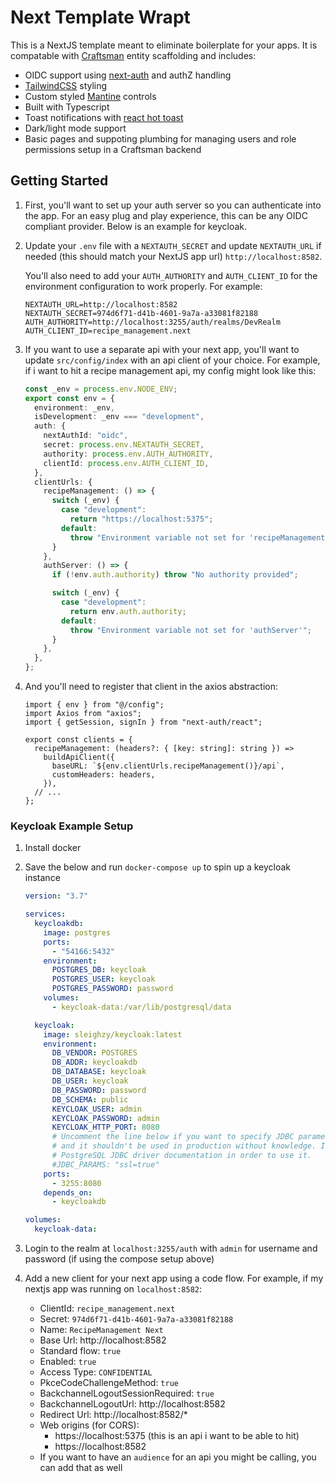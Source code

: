 # Next Template Wrapt

This is a NextJS template meant to eliminate boilerplate for your apps. It is compatable with [Craftsman](https://github.com/pdevito3/craftsman) entity scaffolding and includes:

- OIDC support using [next-auth](https://next-auth.js.org/) and authZ handling
- [TailwindCSS](https://tailwindcss.com/) styling
- Custom styled [Mantine](https://mantine.dev/) controls
- Built with Typescript
- Toast notifications with [react hot toast](https://react-hot-toast.com/)
- Dark/light mode support
- Basic pages and suppoting plumbing for managing users and role permissions setup in a Craftsman backend

## Getting Started

1. First, you'll want to set up your auth server so you can authenticate into the app. For an easy plug and play experience, this can be any OIDC compliant provider. Below is an example for keycloak.

2. Update your `.env` file with a `NEXTAUTH_SECRET` and update `NEXTAUTH_URL` if needed (this should match your NextJS app url) `http://localhost:8582`.

   You'll also need to add your `AUTH_AUTHORITY` and `AUTH_CLIENT_ID` for the environment configuration to work properly. For example:

   ```env
   NEXTAUTH_URL=http://localhost:8582
   NEXTAUTH_SECRET=974d6f71-d41b-4601-9a7a-a33081f82188
   AUTH_AUTHORITY=http://localhost:3255/auth/realms/DevRealm
   AUTH_CLIENT_ID=recipe_management.next
   ```

3. If you want to use a separate api with your next app, you'll want to update `src/config/index` with an api client of your choice. For example, if i want to hit a recipe management api, my config might look like this:

   ```ts
   const _env = process.env.NODE_ENV;
   export const env = {
     environment: _env,
     isDevelopment: _env === "development",
     auth: {
       nextAuthId: "oidc",
       secret: process.env.NEXTAUTH_SECRET,
       authority: process.env.AUTH_AUTHORITY,
       clientId: process.env.AUTH_CLIENT_ID,
     },
     clientUrls: {
       recipeManagement: () => {
         switch (_env) {
           case "development":
             return "https://localhost:5375";
           default:
             throw "Environment variable not set for 'recipeManagement'";
         }
       },
       authServer: () => {
         if (!env.auth.authority) throw "No authority provided";

         switch (_env) {
           case "development":
             return env.auth.authority;
           default:
             throw "Environment variable not set for 'authServer'";
         }
       },
     },
   };
   ```

4. And you'll need to register that client in the axios abstraction:

   ```tsx
   import { env } from "@/config";
   import Axios from "axios";
   import { getSession, signIn } from "next-auth/react";

   export const clients = {
     recipeManagement: (headers?: { [key: string]: string }) =>
       buildApiClient({
         baseURL: `${env.clientUrls.recipeManagement()}/api`,
         customHeaders: headers,
       }),
     // ...
   };
   ```

### Keycloak Example Setup

1. Install docker

2. Save the below and run `docker-compose up` to spin up a keycloak instance

   ```yaml
   version: "3.7"

   services:
     keycloakdb:
       image: postgres
       ports:
         - "54166:5432"
       environment:
         POSTGRES_DB: keycloak
         POSTGRES_USER: keycloak
         POSTGRES_PASSWORD: password
       volumes:
         - keycloak-data:/var/lib/postgresql/data

     keycloak:
       image: sleighzy/keycloak:latest
       environment:
         DB_VENDOR: POSTGRES
         DB_ADDR: keycloakdb
         DB_DATABASE: keycloak
         DB_USER: keycloak
         DB_PASSWORD: password
         DB_SCHEMA: public
         KEYCLOAK_USER: admin
         KEYCLOAK_PASSWORD: admin
         KEYCLOAK_HTTP_PORT: 8080
         # Uncomment the line below if you want to specify JDBC parameters. The parameter below is just an example,
         # and it shouldn't be used in production without knowledge. It is highly recommended that you read the
         # PostgreSQL JDBC driver documentation in order to use it.
         #JDBC_PARAMS: "ssl=true"
       ports:
         - 3255:8080
       depends_on:
         - keycloakdb

   volumes:
     keycloak-data:
   ```

3. Login to the realm at `localhost:3255/auth` with `admin` for username and password (if using the compose setup above)

4. Add a new client for your next app using a code flow. For example, if my nextjs app was running on `localhost:8582`:

   - ClientId: `recipe_management.next`
   - Secret: `974d6f71-d41b-4601-9a7a-a33081f82188`
   - Name: `RecipeManagement Next`
   - Base Url: http://localhost:8582
   - Standard flow: `true`
   - Enabled: `true`
   - Access Type: `CONFIDENTIAL`
   - PkceCodeChallengeMethod: `true`
   - BackchannelLogoutSessionRequired: `true`
   - BackchannelLogoutUrl: http://localhost:8582
   - Redirect Url: http://localhost:8582/\*
   - Web origins (for CORS):
     - https://localhost:5375 (this is an api i want to be able to hit)
     - https://localhost:8582
   - If you want to have an `audience` for an api you might be calling, you can add that as well
